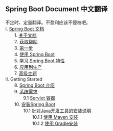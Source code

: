 ## Spring Boot Document 中文翻译  
不定时、定量翻译。不盈利应该不侵权吧。  
I. [Spring Boot 文档](https://github.com/icoreman/SpringBootDocument/tree/master/I.%20Spring%20Boot%20Documentation)  
&ensp;&ensp;&ensp;&ensp;1. [关于文档](https://github.com/icoreman/SpringBootDocument/blob/master/I.%20Spring%20Boot%20Documentation/1.%20About%20the%20Documentation.md)  
&ensp;&ensp;&ensp;&ensp;2. [获取帮助](https://github.com/icoreman/SpringBootDocument/blob/master/I.%20Spring%20Boot%20Documentation/2.%20Getting%20Help.md)  
&ensp;&ensp;&ensp;&ensp;3. [第一步](https://github.com/icoreman/SpringBootDocument/blob/master/I.%20Spring%20Boot%20Documentation/3.%20First%20Steps.md)  
&ensp;&ensp;&ensp;&ensp;4. [使用 Spring Boot](https://github.com/icoreman/SpringBootDocument/blob/master/I.%20Spring%20Boot%20Documentation/4.%20Working%20with%20Spring%20Boot.md)  
&ensp;&ensp;&ensp;&ensp;5. [学习 Spring Boot 特性](https://github.com/icoreman/SpringBootDocument/blob/master/I.%20Spring%20Boot%20Documentation/5.%20Learning%20about%20Spring%20Boot%20Features.md)  
&ensp;&ensp;&ensp;&ensp;6. [应用到生产](https://github.com/icoreman/SpringBootDocument/blob/master/I.%20Spring%20Boot%20Documentation/6.%20Moving%20to%20Production.md)  
&ensp;&ensp;&ensp;&ensp;7. [高级主题](https://github.com/icoreman/SpringBootDocument/blob/master/I.%20Spring%20Boot%20Documentation/7.%20Advanced%20Topics.md)  
II. Getting Started  
&ensp;&ensp;&ensp;&ensp;8.  [Spring Boot 介绍](https://github.com/icoreman/SpringBootDocument/blob/master/II.%20Getting%20Started/8.%20Introducing%20Spring%20Boot.md)  
&ensp;&ensp;&ensp;&ensp;9.  [系统需求](https://github.com/icoreman/SpringBootDocument/blob/master/II.%20Getting%20Started/9.%20System%20Requirements.md)  
&ensp;&ensp;&ensp;&ensp;&ensp;&ensp;&ensp;&ensp;9.1  [Servlet 容器](https://github.com/icoreman/SpringBootDocument/blob/master/II.%20Getting%20Started/9.%20System%20Requirements.md#91-Servlet-容器)  
&ensp;&ensp;&ensp;&ensp;10.  [安装Spring Boot](https://github.com/icoreman/SpringBootDocument/blob/master/II.%20Getting%20Started/10.%20Installing%20Spring%20Boot.md)  
&ensp;&ensp;&ensp;&ensp;&ensp;&ensp;&ensp;&ensp;10.1  [针对Java开发工具的安装说明](https://github.com/icoreman/SpringBootDocument/blob/master/II.%20Getting%20Started/10.%20Installing%20Spring%20Boot.md#101-针对Java开发工具的安装说明)  
&ensp;&ensp;&ensp;&ensp;&ensp;&ensp;&ensp;&ensp;&ensp;&ensp;&ensp;&ensp;10.1.1  [使用 Maven 安装 ](https://github.com/icoreman/SpringBootDocument/blob/master/II.%20Getting%20Started/10.%20Installing%20Spring%20Boot.md#1011-使用-Maven-安装 )  
&ensp;&ensp;&ensp;&ensp;&ensp;&ensp;&ensp;&ensp;&ensp;&ensp;&ensp;&ensp;10.1.2 [使用 Gradle安装 ](https://github.com/icoreman/SpringBootDocument/blob/master/II.%20Getting%20Started/10.%20Installing%20Spring%20Boot.md#1012-使用-Gradle-安装 )  